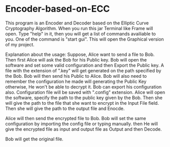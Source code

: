 # Encoder-based-on-ECC

This program is an Encoder and Decoder based on the Elliptic Curve Cryptography Algorithm. 
When you run this jar Terminal like Frame will open. Type "help" in it, then you will get a list of commands availiable to you.
One of the command is "start gui". This will open the Graphical version of my project.

Explanation about the usage:
  Suppose, Alice want to send a file to Bob. Then first Alice will ask the Bob for his Public key. Bob will open the software and set some valid configuration and then Export the Public key. A file with the extension of ".key" will get generated on the path specified by the Bob. Bob will then send his Public to Alice. Bob will also need to remember the configuration he made will generating the Public Key otherwise, He won't be able to decrypt it. Bob can export his configuration also. Configuration file will be saved with ".config" extension. Alice will open the software, specify the path to the public key given by the Bob. Then she will give the path to the file that she want to encrypt in the Input File field. Then she will give the path to the output file and Enocde.
  
  Alice will then send the encrypted file to Bob. Bob will set the same configuration by importing the config file or typing manually.
  then He will give the encrypted file as input and output file as Output and then Decode.
  
  Bob will get the original file.
